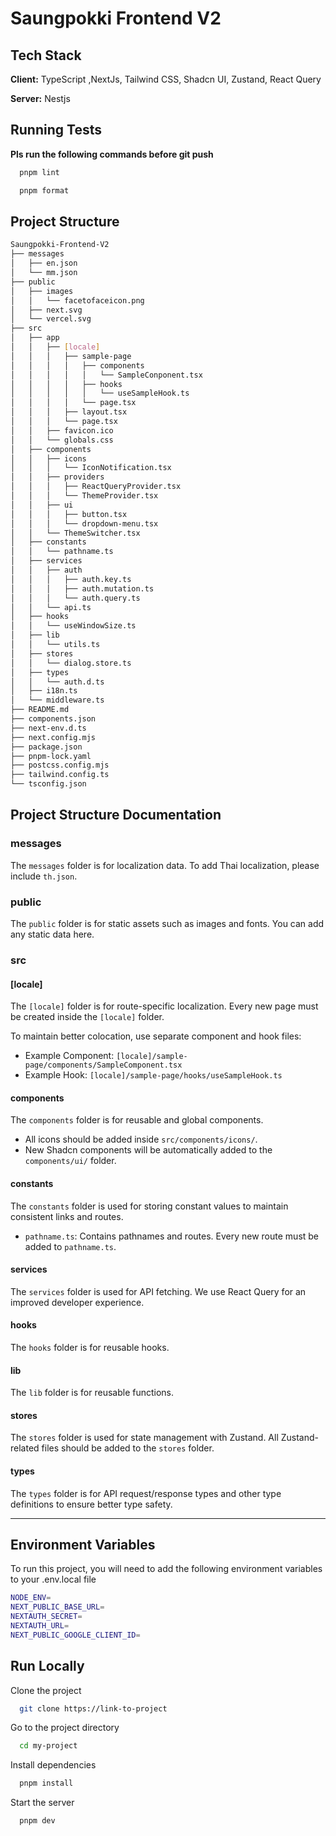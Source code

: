 # Saungpokki Frontend V2

## Tech Stack

**Client:** TypeScript ,NextJs, Tailwind CSS, Shadcn UI, Zustand, React Query

**Server:** Nestjs

## Running Tests

**Pls run the following commands before git push**

```bash
  pnpm lint
```

```bash
  pnpm format
```

## Project Structure

```bash
Saungpokki-Frontend-V2
├── messages
│   ├── en.json
│   └── mm.json
├── public
│   ├── images
│   │   └── facetofaceicon.png
│   ├── next.svg
│   └── vercel.svg
├── src
│   ├── app
│   │   ├── [locale]
│   │   │   ├── sample-page
│   │   │   │   ├── components
│   │   │   │   │   └── SampleConponent.tsx
│   │   │   │   ├── hooks
│   │   │   │   │   └── useSampleHook.ts
│   │   │   │   └── page.tsx
│   │   │   ├── layout.tsx
│   │   │   └── page.tsx
│   │   ├── favicon.ico
│   │   └── globals.css
│   ├── components
│   │   ├── icons
│   │   │   └── IconNotification.tsx
│   │   ├── providers
│   │   │   ├── ReactQueryProvider.tsx
│   │   │   └── ThemeProvider.tsx
│   │   ├── ui
│   │   │   ├── button.tsx
│   │   │   └── dropdown-menu.tsx
│   │   └── ThemeSwitcher.tsx
│   ├── constants
│   │   └── pathname.ts
│   ├── services
│   │   ├── auth
│   │   │   ├── auth.key.ts
│   │   │   ├── auth.mutation.ts
│   │   │   └── auth.query.ts
│   │   └── api.ts
│   ├── hooks
│   │   └── useWindowSize.ts
│   ├── lib
│   │   └── utils.ts
│   ├── stores
│   │   └── dialog.store.ts
│   ├── types
│   │   └── auth.d.ts
│   ├── i18n.ts
│   └── middleware.ts
├── README.md
├── components.json
├── next-env.d.ts
├── next.config.mjs
├── package.json
├── pnpm-lock.yaml
├── postcss.config.mjs
├── tailwind.config.ts
└── tsconfig.json

```

## Project Structure Documentation

### messages

The `messages` folder is for localization data. To add Thai localization, please include `th.json`.

### public

The `public` folder is for static assets such as images and fonts. You can add any static data here.

### src

#### [locale]

The `[locale]` folder is for route-specific localization. Every new page must be created inside the `[locale]` folder.

To maintain better colocation, use separate component and hook files:

- Example Component: `[locale]/sample-page/components/SampleComponent.tsx`
- Example Hook: `[locale]/sample-page/hooks/useSampleHook.ts`

#### components

The `components` folder is for reusable and global components.

- All icons should be added inside `src/components/icons/`.
- New Shadcn components will be automatically added to the `components/ui/` folder.

#### constants

The `constants` folder is used for storing constant values to maintain consistent links and routes.

- `pathname.ts`: Contains pathnames and routes. Every new route must be added to `pathname.ts`.

#### services

The `services` folder is used for API fetching. We use React Query for an improved developer experience.

#### hooks

The `hooks` folder is for reusable hooks.

#### lib

The `lib` folder is for reusable functions.

#### stores

The `stores` folder is used for state management with Zustand. All Zustand-related files should be added to the `stores` folder.

#### types

The `types` folder is for API request/response types and other type definitions to ensure better type safety.

---

## Environment Variables

To run this project, you will need to add the following environment variables to your .env.local file

```bash
NODE_ENV=
NEXT_PUBLIC_BASE_URL=
NEXTAUTH_SECRET=
NEXTAUTH_URL=
NEXT_PUBLIC_GOOGLE_CLIENT_ID=
```

## Run Locally

Clone the project

```bash
  git clone https://link-to-project
```

Go to the project directory

```bash
  cd my-project
```

Install dependencies

```bash
  pnpm install
```

Start the server

```bash
  pnpm dev
```
